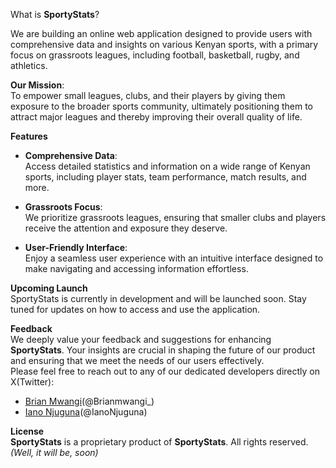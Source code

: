 What is __SportyStats__?

We are building an online web application designed to provide users with comprehensive data and insights on various Kenyan sports, with a primary focus on grassroots leagues, including football, basketball, rugby, and athletics.

__Our Mission__:<br>
To empower small leagues, clubs, and their players by giving them exposure to the broader sports community, ultimately positioning them to attract major leagues and thereby improving their overall quality of life.

__Features__

 - __Comprehensive Data__:<br>
Access detailed statistics and information on a wide range of Kenyan sports, including player stats, team performance, match results, and more.

 - __Grassroots Focus__:<br>
 We prioritize grassroots leagues, ensuring that smaller clubs and players receive the attention and exposure they deserve.

 - __User-Friendly Interface__:<br>
 Enjoy a seamless user experience with an intuitive interface designed to make navigating and accessing information effortless.

__Upcoming Launch__<br>
SportyStats is currently in development and will be launched soon. Stay tuned for updates on how to access and use the application.

__Feedback__<br>
We deeply value your feedback and suggestions for enhancing __SportyStats__. Your insights are crucial in shaping the future of our product and ensuring that we meet the needs of our users effectively.<br>
Please feel free to reach out to any of our dedicated developers directly on X(Twitter):

 - [Brian Mwangi](https://twitter.com/Brianmwangi_)(@Brianmwangi_)
 - [Iano Njuguna](https://twitter.com/IanoNjuguna)(@IanoNjuguna)

__License__<br>
__SportyStats__ is a proprietary product of __SportyStats__. All rights reserved._(Well, it will be, soon)_
